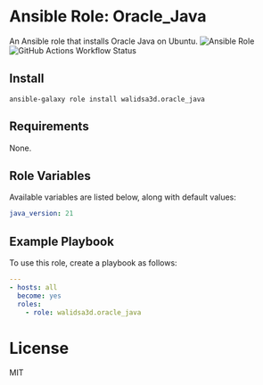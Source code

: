 # Ansible Role: Oracle_Java

An Ansible role that installs Oracle Java on Ubuntu.
![Ansible Role](https://img.shields.io/ansible/role/d/walidsa3d/oracle_java)
![GitHub Actions Workflow Status](https://img.shields.io/github/actions/workflow/status/walidsa3d/oracle_java/main.yml)

Install
------------
```
ansible-galaxy role install walidsa3d.oracle_java

```
Requirements
------------

None.

Role Variables
------------

Available variables are listed below, along with default values:

```yaml
java_version: 21
```

Example Playbook
------------
To use this role, create a playbook as follows:

```yaml
---
- hosts: all
  become: yes
  roles:
    - role: walidsa3d.oracle_java
```

# License
MIT

